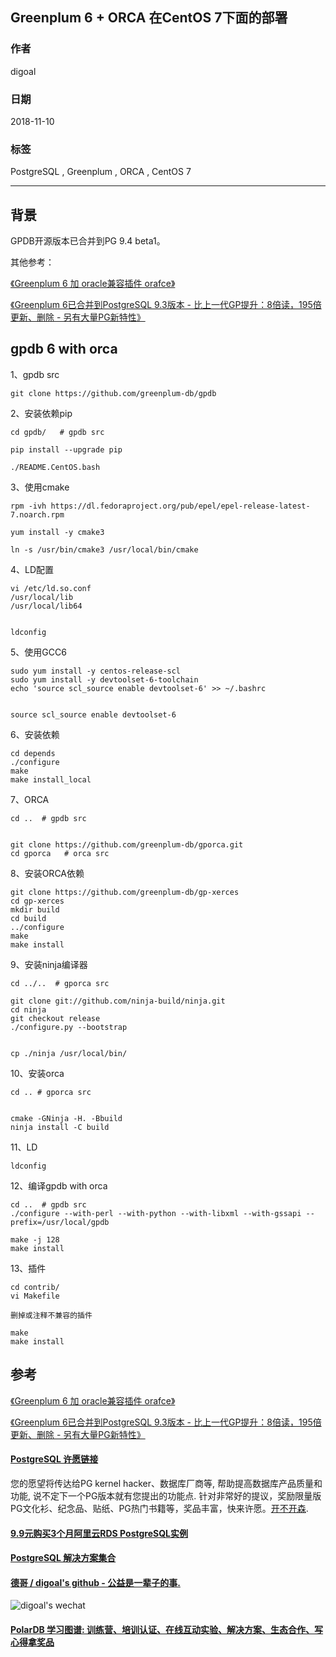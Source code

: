 ## Greenplum 6 + ORCA 在CentOS 7下面的部署   
                                                                                 
### 作者                                                                                 
digoal                                                                                 
                                                                                 
### 日期                                                                                 
2018-11-10                                                                              
                                                                                 
### 标签                                                                                 
PostgreSQL , Greenplum , ORCA , CentOS 7              
                                                                                 
----                                                                                 
                                                                                 
## 背景    
GPDB开源版本已合并到PG 9.4 beta1。    
  
其他参考：  
  
[《Greenplum 6 加 oracle兼容插件 orafce》](../201811/20181110_01.md)    
  
[《Greenplum 6已合并到PostgreSQL 9.3版本 - 比上一代GP提升：8倍读，195倍更新、删除 - 另有大量PG新特性》](../201809/20180926_01.md)    
  
## gpdb 6 with orca  
  
1、gpdb src  
  
```  
git clone https://github.com/greenplum-db/gpdb  
```  
  
2、安装依赖pip  
  
```  
cd gpdb/   # gpdb src  
  
pip install --upgrade pip  
  
./README.CentOS.bash  
```  
  
3、使用cmake  
  
```  
rpm -ivh https://dl.fedoraproject.org/pub/epel/epel-release-latest-7.noarch.rpm

yum install -y cmake3

ln -s /usr/bin/cmake3 /usr/local/bin/cmake  
```  
  
4、LD配置  
  
```  
vi /etc/ld.so.conf  
/usr/local/lib  
/usr/local/lib64  
  
  
ldconfig   
```  
  
5、使用GCC6  
  
```  
sudo yum install -y centos-release-scl  
sudo yum install -y devtoolset-6-toolchain  
echo 'source scl_source enable devtoolset-6' >> ~/.bashrc  
  
  
source scl_source enable devtoolset-6  
```  
  
  
6、安装依赖  
  
```  
cd depends  
./configure  
make  
make install_local  
```  
  
  
7、ORCA  
  
```  
cd ..  # gpdb src  
  
  
git clone https://github.com/greenplum-db/gporca.git  
cd gporca   # orca src  
```  
  
8、安装ORCA依赖  
  
  
```  
git clone https://github.com/greenplum-db/gp-xerces  
cd gp-xerces  
mkdir build  
cd build  
../configure  
make  
make install  
```  
  
9、安装ninja编译器  
  
```  
cd ../..  # gporca src   
  
git clone git://github.com/ninja-build/ninja.git   
cd ninja  
git checkout release  
./configure.py --bootstrap  
  
  
cp ./ninja /usr/local/bin/  
```  
  
10、安装orca  
  
```  
cd .. # gporca src  
  
  
cmake -GNinja -H. -Bbuild  
ninja install -C build  
```  
  
11、LD  
  
```  
ldconfig  
```  
  
12、编译gpdb with orca  
  
```  
cd ..  # gpdb src  
./configure --with-perl --with-python --with-libxml --with-gssapi --prefix=/usr/local/gpdb  
  
make -j 128  
make install  
```  
  
13、插件  
  
```  
cd contrib/  
vi Makefile  
  
删掉或注释不兼容的插件  
  
make  
make install  
```  
    
## 参考  
  
[《Greenplum 6 加 oracle兼容插件 orafce》](../201811/20181110_01.md)    
  
[《Greenplum 6已合并到PostgreSQL 9.3版本 - 比上一代GP提升：8倍读，195倍更新、删除 - 另有大量PG新特性》](../201809/20180926_01.md)    
  
  
  
  
  
  
  
  
  
  
  
  
  
  
  
  
  
  
  
  
  
  
  
  
  
  
  
  
  
  
  
  
  
  
  
  
  
  
  
  
  
  
  
  
  
  
  
  
  
  
  
  
  
  
  
  
  
  
  
  
  
  
  
  
  
  
  
  
  
  
#### [PostgreSQL 许愿链接](https://github.com/digoal/blog/issues/76 "269ac3d1c492e938c0191101c7238216")
您的愿望将传达给PG kernel hacker、数据库厂商等, 帮助提高数据库产品质量和功能, 说不定下一个PG版本就有您提出的功能点. 针对非常好的提议，奖励限量版PG文化衫、纪念品、贴纸、PG热门书籍等，奖品丰富，快来许愿。[开不开森](https://github.com/digoal/blog/issues/76 "269ac3d1c492e938c0191101c7238216").  
  
  
#### [9.9元购买3个月阿里云RDS PostgreSQL实例](https://www.aliyun.com/database/postgresqlactivity "57258f76c37864c6e6d23383d05714ea")
  
  
#### [PostgreSQL 解决方案集合](https://yq.aliyun.com/topic/118 "40cff096e9ed7122c512b35d8561d9c8")
  
  
#### [德哥 / digoal's github - 公益是一辈子的事.](https://github.com/digoal/blog/blob/master/README.md "22709685feb7cab07d30f30387f0a9ae")
  
  
![digoal's wechat](../pic/digoal_weixin.jpg "f7ad92eeba24523fd47a6e1a0e691b59")
  
  
#### [PolarDB 学习图谱: 训练营、培训认证、在线互动实验、解决方案、生态合作、写心得拿奖品](https://www.aliyun.com/database/openpolardb/activity "8642f60e04ed0c814bf9cb9677976bd4")
  
